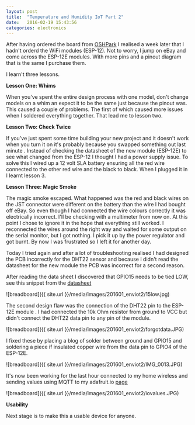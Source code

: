 ```yaml
---
layout: post
title:  "Temperature and Humidity IoT Part 2"
date:   2016-02-19 15:43:56
categories: electronics
---
```

After having ordered the board from [OSHPark](http://www.oshpark.com) I realised
a week later that I hadn't orderd the WiFi modules (ESP-12). Not to worry, I
 jump on eBay and come across the ESP-12E modules. With more pins and a pinout
 diagram that is the same I purchase them.

 I learn't three lessons.

 **Lesson One: Whims**

 When you've spent the entire design process with one model, don't change models
  on a whim an expect it to be the same just because the pinout was. This caused
 a couple of problems. The first of which caused more issues when I soldered
 everything together. That lead me to lesson two.

 **Lesson Two: Check Twice**

 If you've just spent some time building your new project and it doesn't work
 when you turn it on it's probably because you swapped something out last minute
. Instead of checking the datasheet of the new module (ESP-12E) to see what
changed from the ESP-12 I thought I had a power supply issue. To solve this I
wired up a 12 volt SLA battery ensuring all the red wire connected to the other
red wire and the black to black. When I plugged it in I learnt lesson 3.

**Lesson Three: Magic Smoke**

The magic smoke escaped. What happened was the red and black wires on the JST
connector were different on the battery than the wire I had bought off eBay. So
even though I had connected the wire colours correctly it was electrically
incorrect. I'll be checking with a multimeter from now on. At this point I chose
 to ignore it in the hope that everything still worked. I reconnected the wires
around the right way and waited for some output on the serial monitor, but I
got nothing. I pick it up by the power regulator and got burnt. By now I was
frustrated so I left it for another day.

Today I tried again and after a lot of troubleshooting realised I had designed
the PCB incorrectly for the DHT22 sensor and because I didn't read the datasheet
 for the new module the PCB was incorrect for a second reason.

After reading the data sheet I discovered that GPIO15 needs to be tied LOW, see
this snippet from the
[datasheet](http://www.seeedstudio.com/wiki/images/7/7d/ESP-12E_brief_spec.pdf)

 ![breadboard]({{ site.url }}/media/images/201601_enviot2/15low.jpg)

The second design flaw was the connection of the DHT22 pin to the ESP-12E module
. I had connected the 10k Ohm resistor from ground to VCC but didn't connect the
 DHT22 data pin to any pin of the module.

 ![breadboard]({{ site.url }}/media/images/201601_enviot2/forgotdata.JPG)

 I fixed these by placing a blog of solder between ground and GPIO15 and
 soldering a piece if insulated copper wire from the data pin to GPIO4 of the
 ESP-12E.

 ![breadboard]({{ site.url }}/media/images/201601_enviot2/IMG_0013.JPG)

 It's now been working for the last hour connected to my home wireless and
 sending values using MQTT to my adafruit.io
 [page](https://io.adafruit.com/cadamei)

 ![breadboard]({{ site.url }}/media/images/201601_enviot2/iovalues.JPG)

 **Usability**

 Next stage is to make this a usable device for anyone.
